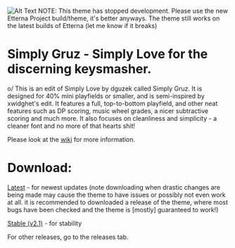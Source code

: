 ![Alt Text](http://i.imgur.com/pYQPXWS.png)
NOTE: This theme has stopped development. Please use the new Etterna Project build/theme, it's better anyways. The theme still works on the latest builds of Etterna (let me know if it breaks)

Simply Gruz - Simply Love for the discerning keysmasher.
===
o/ This is an edit of Simply Love by dguzek called Simply Gruz. It is designed for 40% mini playfields or smaller, and is semi-inspired by xwidghet's edit. It features a full, top-to-bottom playfield, and other neat features such as DP scoring, music wheel grades, a nicer subtractive scoring and much more. It also focuses on cleanliness and simplicity - a cleaner font and no more of that hearts shit!

Please look at the [wiki](https://github.com/GruzzlyBear/Simply-Gruz/wiki) for more information.

# Download:
[Latest](https://github.com/GruzzlyBear/Simply-Gruz/archive/master.zip) - for newest updates (note downloading when drastic changes are being made may cause the theme to have issues or possibly not even work at all. it is recommended to downloaded a release of the theme, where most bugs have been checked and the theme is [mostly] guaranteed to work!)

[Stable (v2.1)](https://github.com/GruzzlyBear/Simply-Gruz/archive/v2.1.zip) - for stability

For other releases, go to the releases tab.

